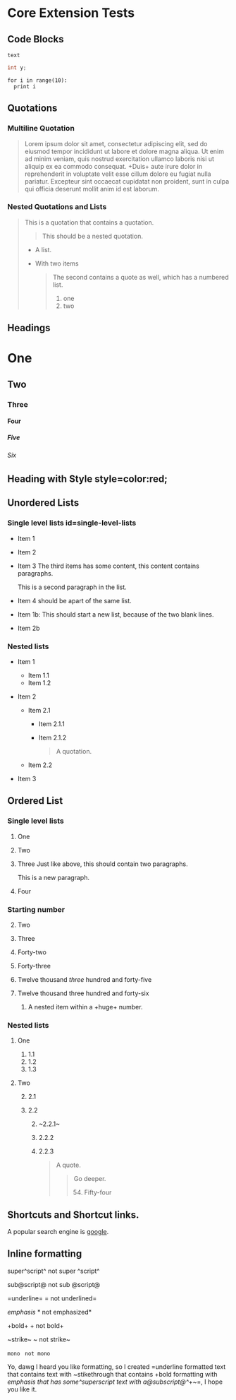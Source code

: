 # Core Extension Tests

## Code Blocks

```
text
```

```cpp
int y;
```

```language=python
for i in range(10):
  print i
```

## Quotations

### Multiline Quotation

> Lorem ipsum dolor sit amet, consectetur adipiscing elit, sed do eiusmod tempor incididunt ut labore
> et dolore magna aliqua. Ut enim ad minim veniam, quis nostrud exercitation ullamco laboris nisi ut
> aliquip ex ea commodo consequat. +Duis+ aute irure dolor in reprehenderit in voluptate velit esse
> cillum dolore eu fugiat nulla pariatur. Excepteur sint occaecat cupidatat non proident, sunt in
> culpa qui officia deserunt mollit anim id est laborum.

### Nested Quotations and Lists

> This is a quotation that contains a quotation.
>
> > This should be a nested quotation.
>
> - A list.
> - With two items
>
>   > The second contains a quote as well, which has a numbered list.
>   >
>   > 1. one
>   > 2. two

## Headings

# One

## Two

### Three

#### Four

##### Five

###### Six

## Heading with Style style=color:red;

## Unordered Lists

### Single level lists id=single-level-lists

- Item 1
- Item 2
- Item 3
  The third items has some content, this content contains paragraphs.

  This is a second paragraph in the list.

- Item 4 should be apart of the same list.



- Item 1b: This should start a new list, because of the two blank lines.
- Item 2b



### Nested lists

- Item 1

  - Item 1.1
  - Item 1.2

- Item 2

  - Item 2.1

    - Item 2.1.1
    - Item 2.1.2

      > A quotation.

  - Item 2.2

- Item 3


## Ordered List

### Single level lists

1. One
1. Two
1. Three
   Just like above, this should contain two paragraphs.

   This is a new paragraph.

1. Four

### Starting number

2. Two
2. Three


42. Forty-two
42. Forty-three


12345. Twelve thousand *three* hundred and forty-five
12345. Twelve thousand three hundred and forty-six

       1. A nested item within a +huge+ number.

### Nested lists

1. One

   1. 1.1
   2. 1.2
   3. 1.3

2. Two

   2. 2.1
   2. 2.2

      2. ~2.2.1~
      2. 2.2.2
      2. 2.2.3

         > A quote.
         >
         > > Go deeper.
         > >
         > > 54. Fifty-four

## Shortcuts and Shortcut links.

A popular search engine is [google].

[google]: www.google.com

## Inline formatting

super^script^ not super ^script^

sub@script@ not sub @script@

=underline=  = not underlined=

*emphasis* * not emphasized*

+bold+ + not bold+

~strike~ ~ not strike~

`mono` ` not mono`

Yo, dawg I heard you like formatting, so I created =underline
formatted text that contains text with ~stikethrough that
contains +bold formatting with *emphasis that has some^superscript
text with a@subscript@^*+~=, I hope you like it.
